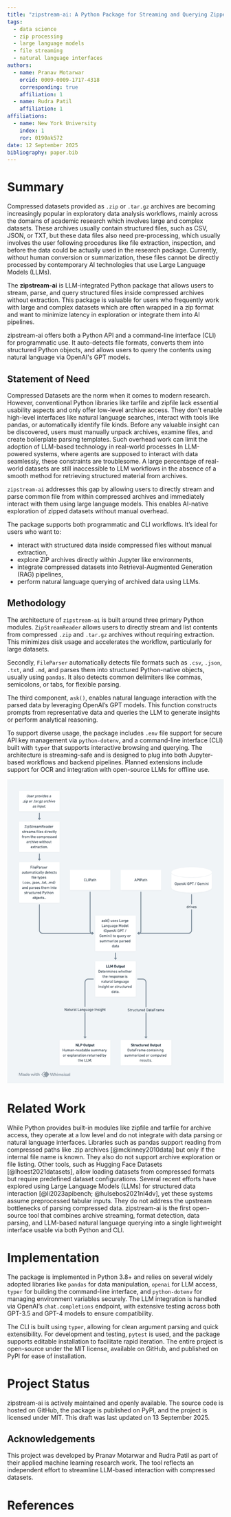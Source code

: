 ```yaml
---
title: "zipstream-ai: A Python Package for Streaming and Querying Zipped Datasets with LLMs"
tags:
  - data science
  - zip processing
  - large language models
  - file streaming
  - natural language interfaces
authors:
  - name: Pranav Motarwar
    orcid: 0009-0009-1717-4318
    corresponding: true
    affiliation: 1
  - name: Rudra Patil
    affiliation: 1
affiliations:
  - name: New York University
    index: 1
    ror: 0190ak572
date: 12 September 2025
bibliography: paper.bib
---
```


# Summary

Compressed datasets provided as `.zip` or `.tar.gz` archives are becoming increasingly popular in exploratory data analysis workflows, mainly across the domains of academic research which involves large and complex datasets. These archives usually contain structured files, such as CSV, JSON, or TXT, but these data files also need pre-processing, which usually involves the user following procedures like file extraction, inspection, and before the data could be actually used in the research package. Currently, without human conversion or summarization, these files cannot be directly processed by contemporary AI technologies that use Large Language Models (LLMs).

The **zipstream-ai** is LLM-integrated Python package that allows users to stream, parse, and query structured files inside compressed archives without extraction. This package is valuable for users who frequently work with large and complex datasets which are often wrapped in a zip format  and want to minimize latency in exploration or integrate them into AI pipelines.

zipstream-ai offers both a Python API and a command-line interface (CLI) for programmatic use. It auto-detects file formats, converts them into structured Python objects, and allows users to query the contents using natural language via OpenAI's GPT models.



## Statement of Need
Compressed Datasets are the norm when it comes to modern research. However, conventional Python libraries like tarfile and zipfile lack essential usability aspects and only offer low-level archive access. They don't enable high-level interfaces like natural language searches, interact with tools like pandas, or automatically identify file kinds. Before any valuable insight can be discovered, users must manually unpack archives, examine files, and create boilerplate parsing templates. Such overhead work can limit the adoption of LLM-based technology in real-world processes
In LLM-powered systems, where agents are supposed to interact with data seamlessly, these constraints are troublesome. A large percentage of real-world datasets are still inaccessible to LLM workflows in the absence of a smooth method for retrieving structured material from archives.

`zipstream-ai` addresses this gap by allowing users to directly stream and parse common file from within compressed archives and immediately interact with them using large language models. This enables AI-native exploration of zipped datasets without manual overhead.

The package supports both programmatic and CLI workflows. It’s ideal for users who want to:

- interact with structured data inside compressed files without manual extraction,
- explore ZIP archives directly within Jupyter like environments,
- integrate compressed datasets into Retrieval-Augmented Generation (RAG) pipelines,
- perform natural language querying of archived data using LLMs.

## Methodology

The architecture of `zipstream-ai` is built around three primary Python modules. `ZipStreamReader` allows users to directly stream and list contents from compressed `.zip` and `.tar.gz` archives without requiring extraction. This minimizes disk usage and accelerates the workflow, particularly for large datasets. 

Secondly, `FileParser` automatically detects file formats such as `.csv`, `.json`, `.txt`, and `.md`, and parses them into structured Python-native objects, usually using `pandas`. It also detects common delimiters like commas, semicolons, or tabs, for flexible parsing.

The third component, `ask()`, enables natural language interaction with the parsed data by leveraging OpenAI’s GPT models. This function constructs prompts from representative data and queries the LLM to generate insights or perform analytical reasoning.

To support diverse usage, the package includes `.env` file support for secure API key management via `python-dotenv`, and a command-line interface (CLI) built with `typer` that supports interactive browsing and querying. The architecture is streaming-safe and is designed to plug into both Jupyter-based workflows and backend pipelines. Planned extensions include support for OCR and integration with open-source LLMs for offline use.

![Figure 1: Workflow of *zipstream-ai*, showing how compressed archives are streamed, parsed, and queried using LLMs via CLI or Python interfaces.](zipstream_workflow.png)

# Related Work
While Python provides built-in modules like zipfile and tarfile for archive access, they operate at a low level and do not integrate with data parsing or natural language interfaces. Libraries such as pandas support reading from compressed paths like .zip archives [@mckinney2010data] but only if the internal file name is known. They also do not support archive exploration or file listing. Other tools, such as Hugging Face Datasets [@lhoest2021datasets], allow loading datasets from compressed formats but require predefined dataset configurations.
Several recent efforts have explored using Large Language Models (LLMs) for structured data interaction [@li2023apibench; @hulsebos2021nl4dv], yet these systems assume preprocessed tabular inputs. They do not address the upstream bottlenecks of parsing compressed data.
zipstream-ai is the first open-source tool that combines archive streaming, format detection, data parsing, and LLM-based natural language querying into a single lightweight interface usable via both Python and CLI.
# Implementation

The package is implemented in Python 3.8+ and relies on several widely adopted libraries like `pandas` for data manipulation, `openai` for LLM access, `typer` for building the command-line interface, and `python-dotenv` for managing environment variables securely. The LLM integration is handled via OpenAI’s `chat.completions` endpoint, with extensive testing across both GPT-3.5 and GPT-4 models to ensure compatibility.

The CLI is built using `typer`, allowing for clean argument parsing and quick extensibility. For development and testing, `pytest` is used, and the package supports editable installation to facilitate rapid iteration. The entire project is open-source under the MIT license, available on GitHub, and published on PyPI for ease of installation.

# Project Status

zipstream-ai is actively maintained and openly available. The source code is hosted on GitHub, the package is published on PyPI, and the project is licensed under MIT. This draft was last updated on 13 September 2025.

## Acknowledgements

This project was developed by Pranav Motarwar and Rudra Patil as part of their applied machine learning research work. The tool reflects an independent effort to streamline LLM-based interaction with compressed datasets.

# References

